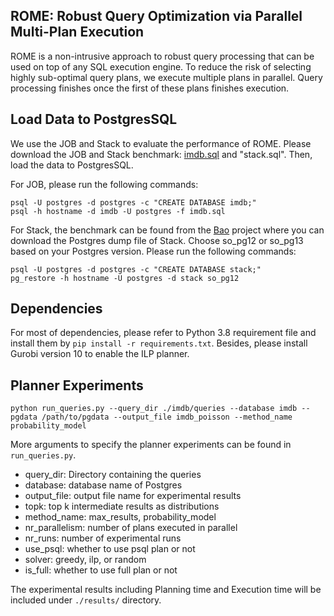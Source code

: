 ## ROME: Robust Query Optimization via Parallel Multi-Plan Execution

ROME is a non-intrusive approach to robust query processing that can be used on top of any SQL execution engine. To reduce
the risk of selecting highly sub-optimal query plans, we execute  multiple plans in parallel. Query processing finishes once the first
of these plans finishes execution.

## Load Data to PostgresSQL
We use the JOB and Stack to evaluate the performance of ROME. 
Please download the JOB and Stack benchmark: [imdb.sql](https://drive.google.com/file/d/1zHncXdkjCYpjYuQOUoKu4v38QdzEbNkT/view?usp=share_link)  and "stack.sql". 
Then, load the data to PostgresSQL.

For JOB, please run the following commands:
```
psql -U postgres -d postgres -c "CREATE DATABASE imdb;"
psql -h hostname -d imdb -U postgres -f imdb.sql
```

For Stack, the benchmark can be found from the [Bao](https://rmarcus.info/stack.html) project where you can download the Postgres dump file of Stack. Choose so_pg12 or so_pg13 based on your Postgres version.
Please run the following commands:
```
psql -U postgres -d postgres -c "CREATE DATABASE stack;"
pg_restore -h hostname -U postgres -d stack so_pg12
```


## Dependencies
For most of dependencies, please refer to Python 3.8 requirement file and install them by `pip install -r requirements.txt`. 
Besides, please install Gurobi version 10 to enable the ILP planner.

## Planner Experiments

`python run_queries.py --query_dir ./imdb/queries --database imdb --pgdata /path/to/pgdata --output_file imdb_poisson --method_name probability_model`

More arguments to specify the planner experiments can be found in `run_queries.py`.

- query_dir: Directory containing the queries
- database: database name of Postgres
- output_file: output file name for experimental results
- topk: top k intermediate results as distributions
- method_name: max_results, probability_model
- nr_parallelism: number of plans executed in parallel
- nr_runs: number of experimental runs
- use_psql: whether to use psql plan or not
- solver: greedy, ilp, or random
- is_full: whether to use full plan or not

The experimental results including Planning time and Execution time will be included under `./results/` directory.
